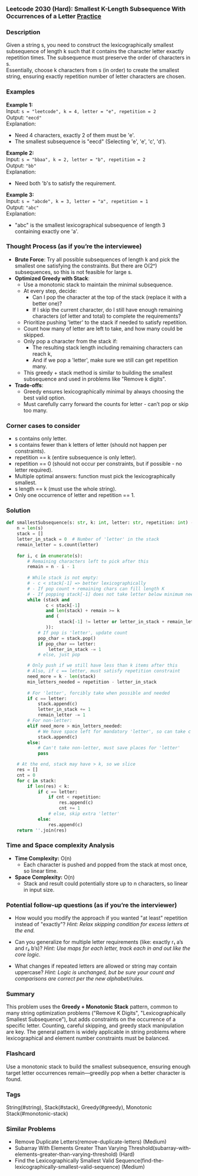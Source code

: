 ### Leetcode 2030 (Hard): Smallest K-Length Subsequence With Occurrences of a Letter [Practice](https://leetcode.com/problems/smallest-k-length-subsequence-with-occurrences-of-a-letter)

### Description  
Given a string s, you need to construct the lexicographically smallest subsequence of length k such that it contains the character letter exactly repetition times. The subsequence must preserve the order of characters in s.  
Essentially, choose k characters from s (in order) to create the smallest string, ensuring exactly repetition number of letter characters are chosen.

### Examples  

**Example 1:**  
Input: `s = "leetcode", k = 4, letter = "e", repetition = 2`  
Output: `"eecd"`  
Explanation:  
- Need 4 characters, exactly 2 of them must be 'e'.  
- The smallest subsequence is "eecd" (Selecting 'e', 'e', 'c', 'd').

**Example 2:**  
Input: `s = "bbaa", k = 2, letter = "b", repetition = 2`  
Output: `"bb"`  
Explanation:  
- Need both 'b's to satisfy the requirement.

**Example 3:**  
Input: `s = "abcde", k = 3, letter = "a", repetition = 1`  
Output: `"abc"`  
Explanation:  
- "abc" is the smallest lexicographical subsequence of length 3 containing exactly one 'a'.

### Thought Process (as if you’re the interviewee)  
- **Brute Force**: Try all possible subsequences of length k and pick the smallest one satisfying the constraints. But there are O(2ⁿ) subsequences, so this is not feasible for large s.
- **Optimized Greedy with Stack**:  
  - Use a monotonic stack to maintain the minimal subsequence.
  - At every step, decide:  
    - Can I pop the character at the top of the stack (replace it with a better one)?  
    - If I skip the current character, do I still have enough remaining characters (of letter and total) to complete the requirements?
  - Prioritize pushing 'letter' to the stack if needed to satisfy repetition.
  - Count how many of letter are left to take, and how many could be skipped.
  - Only pop a character from the stack if:  
    - The resulting stack length including remaining characters can reach k,
    - And if we pop a 'letter', make sure we still can get repetition many.
  - This greedy + stack method is similar to building the smallest subsequence and used in problems like "Remove k digits".
- **Trade-offs**:  
  - Greedy ensures lexicographically minimal by always choosing the best valid option.
  - Must carefully carry forward the counts for letter - can’t pop or skip too many.

### Corner cases to consider  
- s contains only letter.
- s contains fewer than k letters of letter (should not happen per constraints).
- repetition == k (entire subsequence is only letter).
- repetition == 0 (should not occur per constraints, but if possible - no letter required).
- Multiple optimal answers: function must pick the lexicographically smallest.
- s length == k (must use the whole string).
- Only one occurrence of letter and repetition == 1.

### Solution

```python
def smallestSubsequence(s: str, k: int, letter: str, repetition: int) -> str:
    n = len(s)
    stack = []
    letter_in_stack = 0  # Number of 'letter' in the stack
    remain_letter = s.count(letter)
    
    for i, c in enumerate(s):
        # Remaining characters left to pick after this
        remain = n - i - 1
        
        # While stack is not empty:
        # - c < stack[-1] => better lexicographically
        # - If pop count + remaining chars can fill length K
        # - If popping stack[-1] does not take letter below minimum needed
        while (stack and
               c < stack[-1] 
               and len(stack) + remain >= k
               and (
                    stack[-1] != letter or letter_in_stack + remain_letter > repetition
               )):
            # If pop is 'letter', update count
            pop_char = stack.pop()
            if pop_char == letter:
                letter_in_stack -= 1
            # else, just pop

        # Only push if we still have less than k items after this
        # Also, if c == letter, must satisfy repetition constraint
        need_more = k - len(stack)
        min_letters_needed = repetition - letter_in_stack
        
        # For 'letter', forcibly take when possible and needed
        if c == letter:
            stack.append(c)
            letter_in_stack += 1
            remain_letter -= 1
        # For non-letter:
        elif need_more > min_letters_needed:
            # We have space left for mandatory 'letter', so can take c
            stack.append(c)
        else:
            # Can't take non-letter, must save places for 'letter'
            pass

    # At the end, stack may have > k, so we slice
    res = []
    cnt = 0
    for c in stack:
        if len(res) < k:
            if c == letter:
                if cnt < repetition:
                    res.append(c)
                    cnt += 1
                # else, skip extra 'letter'
            else:
                res.append(c)
    return ''.join(res)
```

### Time and Space complexity Analysis  

- **Time Complexity:** O(n)  
   - Each character is pushed and popped from the stack at most once, so linear time.
- **Space Complexity:** O(n)  
   - Stack and result could potentially store up to n characters, so linear in input size.

### Potential follow-up questions (as if you’re the interviewer)  

- How would you modify the approach if you wanted "at least" repetition instead of "exactly"?
  *Hint: Relax skipping condition for excess letters at the end.*

- Can you generalize for multiple letter requirements (like: exactly r₁ a’s and r₂ b’s)?
  *Hint: Use maps for each letter, track each in and out like the core logic.*

- What changes if repeated letters are allowed or string may contain uppercase?
  *Hint: Logic is unchanged, but be sure your count and comparisons are correct per the new alphabet/rules.*

### Summary
This problem uses the **Greedy + Monotonic Stack** pattern, common to many string optimization problems ("Remove K Digits", "Lexicographically Smallest Subsequence"), but adds constraints on the occurrence of a specific letter. Counting, careful skipping, and greedy stack manipulation are key. The general pattern is widely applicable in string problems where lexicographical and element number constraints must be balanced.


### Flashcard
Use a monotonic stack to build the smallest subsequence, ensuring enough target letter occurrences remain—greedily pop when a better character is found.

### Tags
String(#string), Stack(#stack), Greedy(#greedy), Monotonic Stack(#monotonic-stack)

### Similar Problems
- Remove Duplicate Letters(remove-duplicate-letters) (Medium)
- Subarray With Elements Greater Than Varying Threshold(subarray-with-elements-greater-than-varying-threshold) (Hard)
- Find the Lexicographically Smallest Valid Sequence(find-the-lexicographically-smallest-valid-sequence) (Medium)